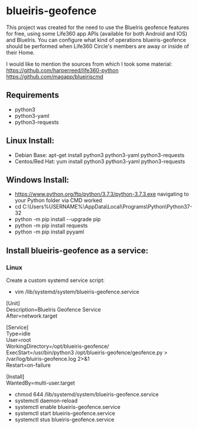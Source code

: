 # blueiris-geofence
This project was created for the need to use the BlueIris geofence features for free, using some Life360 app APIs (available for both Android and IOS) and BlueIris.
You can configure what kind of operations blueiris-geofence should be performed when Life360 Circle's members are away or inside of their Home.

I would like to mention the sources from which I took some material:
https://github.com/harperreed/life360-python 
https://github.com/magapp/blueiriscmd

## Requirements
- python3
- python3-yaml
- python3-requests

## Linux Install:
- Debian Base: apt-get install python3 python3-yaml python3-requests
- Centos/Red Hat: yum install python3 python3-yaml python3-requests

## Windows Install:

- https://www.python.org/ftp/python/3.7.3/python-3.7.3.exe
navigating to your Python folder via CMD worked
- cd C:\Users\%USERNAME%\AppData\Local\Programs\Python\Python37-32
- python -m pip install --upgrade pip
- python -m pip install requests
- python -m pip install pyyaml

## Install blueiris-geofence as a service:
### Linux
Create a custom systemd service script:
- vim /lib/systemd/system/blueiris-geofence.service<br>

[Unit]<br>
Description=BlueIris Geofence Service<br>
After=network.target<br>

[Service]<br>
Type=idle<br>
User=root<br>
WorkingDirectory=/opt/blueiris-geofence/<br>
ExecStart=/usr/bin/python3 /opt/blueiris-geofence/geofence.py > /var/log/bluiris-geofence.log 2>&1<br>
Restart=on-failure<br>

[Install]<br>
WantedBy=multi-user.target<br>

- chmod 644 /lib/systemd/system/blueiris-geofence.service
- systemctl daemon-reload
- systemctl enable blueiris-geofence.service
- systemctl start blueiris-geofence.service
- systemctl stus blueiris-geofence.service
